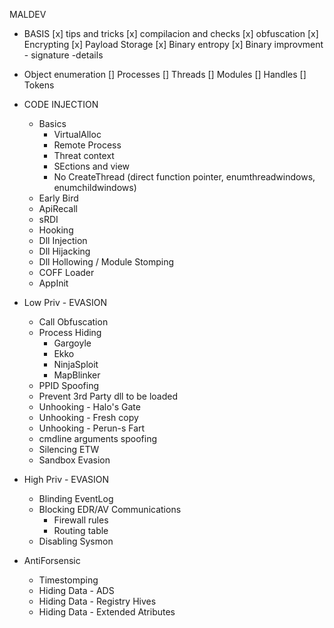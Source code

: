 MALDEV

- BASIS
	[x] tips and tricks
	[x] compilacion and checks
	[x] obfuscation
	[x] Encrypting 
	[x] Payload Storage
	[x] Binary entropy
	[x] Binary improvment
		- signature
		-details
	
	

- Object enumeration
	[] Processes
	[] Threads
	[] Modules
	[] Handles
	[] Tokens

- CODE INJECTION
	- Basics
		- VirtualAlloc
		- Remote Process
		- Threat context
		- SEctions and view
		- No CreateThread (direct function pointer, enumthreadwindows, enumchildwindows)
	- Early Bird
	- ApiRecall
	- sRDI
	- Hooking
	- Dll Injection
	- Dll Hijacking
	- Dll Hollowing / Module Stomping
	- COFF Loader
	- AppInit

- Low Priv - EVASION
	- Call Obfuscation
	- Process Hiding
		- Gargoyle
		- Ekko
		- NinjaSploit
		- MapBlinker
	- PPID Spoofing
	- Prevent 3rd Party dll to be loaded
	- Unhooking - Halo's Gate
	- Unhooking - Fresh copy
	- Unhooking - Perun-s Fart
	- cmdline arguments spoofing
	- Silencing ETW
	- Sandbox Evasion

- High Priv - EVASION
	- Blinding EventLog
	- Blocking EDR/AV Communications
		- Firewall rules
		- Routing table
	- Disabling Sysmon



- AntiForsensic
	- Timestomping
	- Hiding Data - ADS
	- Hiding Data - Registry Hives
	- Hiding Data - Extended Atributes
